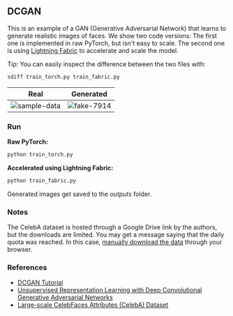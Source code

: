 ## DCGAN

This is an example of a GAN (Generative Adversarial Network) that learns to generate realistic images of faces.
We show two code versions:
The first one is implemented in raw PyTorch, but isn't easy to scale.
The second one is using [Lightning Fabric](https://lightning.ai/docs/pytorch/stable/fabric/fabric.html) to accelerate and scale the model.

Tip: You can easily inspect the difference between the two files with:

```bash
sdiff train_torch.py train_fabric.py
```

|                                                         Real                                                         |                                                     Generated                                                      |
| :------------------------------------------------------------------------------------------------------------------: | :----------------------------------------------------------------------------------------------------------------: |
| ![sample-data](https://user-images.githubusercontent.com/5495193/206484557-2e9e3810-a9c8-4ae0-bc6e-126866fef4f0.png) | ![fake-7914](https://user-images.githubusercontent.com/5495193/206484621-5dc4a9a6-c782-4c71-8e80-27580cdcc7e6.png) |

### Run

**Raw PyTorch:**

```bash
python train_torch.py
```

**Accelerated using Lightning Fabric:**

```bash
python train_fabric.py
```

Generated images get saved to the _outputs_ folder.

### Notes

The CelebA dataset is hosted through a Google Drive link by the authors, but the downloads are limited.
You may get a message saying that the daily quota was reached. In this case,
[manually download the data](https://drive.google.com/drive/folders/0B7EVK8r0v71pWEZsZE9oNnFzTm8?resourcekey=0-5BR16BdXnb8hVj6CNHKzLg)
through your browser.

### References

- [DCGAN Tutorial](https://pytorch.org/tutorials/beginner/dcgan_faces_tutorial.html)
- [Unsupervised Representation Learning with Deep Convolutional Generative Adversarial Networks](https://arxiv.org/abs/1511.06434)
- [Large-scale CelebFaces Attributes (CelebA) Dataset](https://mmlab.ie.cuhk.edu.hk/projects/CelebA.html)
